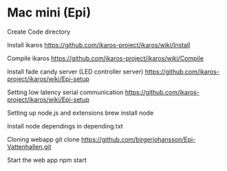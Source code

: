 # Mac mini (Epi)

Create Code directory

Install ikaros
https://github.com/ikaros-project/ikaros/wiki/Install

Compile ikaros
https://github.com/ikaros-project/ikaros/wiki/Compile

Install fade candy server (LED controller server)
https://github.com/ikaros-project/ikaros/wiki/Epi-setup

Setting low latency serial communication
https://github.com/ikaros-project/ikaros/wiki/Epi-setup

Setting up node.js and extensions
brew install node

Install node dependings in depending.txt

Cloning webapp
git clone https://github.com/birgerjohansson/Epi-Vattenhallen.git

Start the web app
npm start
